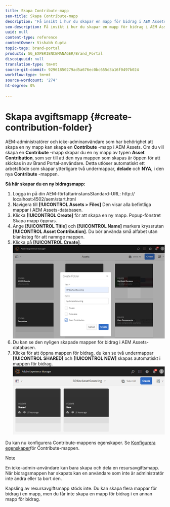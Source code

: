 ```yaml
---
title: Skapa Contribute-mapp
seo-title: Skapa Contribute-mapp
description: 'Få insikt i hur du skapar en mapp för bidrag i AEM Assets. '
seo-description: Få insikt i hur du skapar en mapp för bidrag i AEM Assets.
uuid: null
content-type: reference
contentOwner: Vishabh Gupta
topic-tags: brand-portal
products: SG_EXPERIENCEMANAGER/Brand_Portal
discoiquuid: null
translation-type: tm+mt
source-git-commit: 92961850279ad5a676ec0bc655d3a16f0497b024
workflow-type: tm+mt
source-wordcount: '274'
ht-degree: 0%

---
```



# Skapa avgiftsmapp {#create-contribution-folder}

AEM-administratörer och icke-adminanvändare som har behörighet att skapa en ny mapp kan skapa en **Contribute** -mapp i AEM Assets.
Om du vill skapa en **Contribute** -mapp skapar du en ny mapp av typen **Asset Contribution**, som ser till att den nya mappen som skapas är öppen för att skickas in av Brand Portal-användare.  Detta utlöser automatiskt ett arbetsflöde som skapar ytterligare två undermappar, **delade** och **NYA**, i den nya **Contribute** -mappen.

**Så här skapar du en ny bidragsmapp:**
1. Logga in på din AEM-författarinstansStandard-URL: http:// localhost:4502/aem/start.html
1. Navigera till **[!UICONTROL Assets > Files]** Den visar alla befintliga mappar i AEM Assets-databasen.
1. Klicka **[!UICONTROL Create]** för att skapa en ny mapp. Popup-fönstret Skapa mapp öppnas.
1. Ange **[!UICONTROL Title]** och **[!UICONTROL Name]** markera kryssrutan **[!UICONTROL Asset Contribution]**.
Du bör använda små alfabet utan blanksteg för att namnge mappen.
1. Klicka på **[!UICONTROL Create]**.
   ![](assets/create-contribution-folder.png)
1. Du kan se den nyligen skapade mappen för bidrag i AEM Assets-databasen.
1. Klicka för att öppna mappen för bidrag, du kan se två undermappar **[!UICONTROL SHARED]** och **[!UICONTROL NEW]** skapas automatiskt i mappen för bidrag.\
   ![](assets/contribution-folder.png)

Du kan nu konfigurera Contribute-mappens egenskaper. Se [Konfigurera egenskaper](brand-portal-configure-contribution-folder-properties.md)för Contribute-mappen.

>[!NOTE]
>
>En icke-admin-användare kan bara skapa och dela en resursavgiftsmapp. När bidragsmappen har skapats kan en användare som inte är administratör inte ändra eller ta bort den.
>
>Kapsling av resursavgiftsmapp stöds inte. Du kan skapa flera mappar för bidrag i en mapp, men du får inte skapa en mapp för bidrag i en annan mapp för bidrag.

